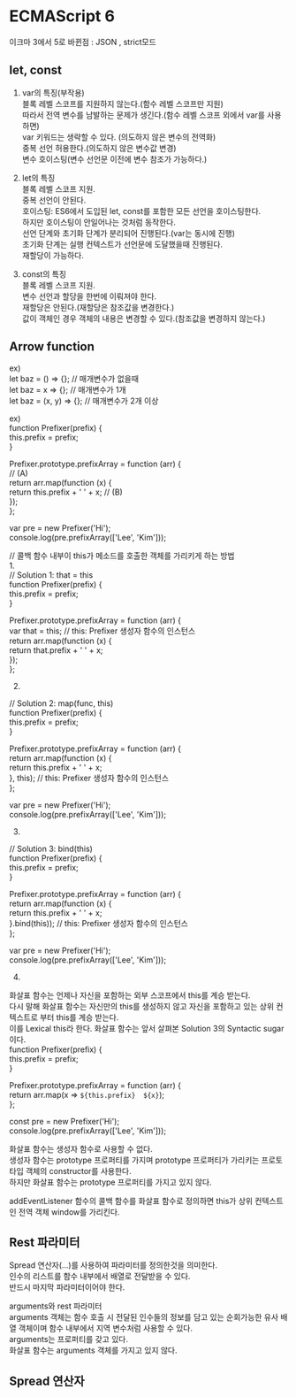# ECMAScript 6  

이크마 3에서 5로 바뀐점 : JSON ,  strict모드 
## let, const  
1. var의 특징(부작용)      
블록 레벨 스코프를 지원하지 않는다.(함수 레벨 스코프만 지원)  
따라서 전역 변수를 남발하는 문제가 생긴다.(함수 레벨 스코프 외에서 var를 사용하면)  
var 키워드는 생략할 수 있다.  (의도하지 않은 변수의 전역화)  
중복 선언 허용한다.(의도하지 않은 변수값 변경)  
변수 호이스팅(변수 선언문 이전에 변수 참조가 가능하다.)    
 
2. let의 특징  
블록 레벨 스코프 지원.    
중복 선언이 안된다.  
호이스팅: ES6에서 도입된 let, const를 포함한 모든 선언을 호이스팅한다.  
하지만 호이스팅이 안일어나는 것처럼 동작한다.  
선언 단계와 초기화 단계가 분리되어 진행된다.(var는 동시에 진행)  
초기화 단계는 실행 컨텍스트가 선언문에 도달했을때 진행된다.  
재할당이 가능하다.   

3. const의 특징  
블록 레벨 스코프 지원.  
변수 선언과 할당을 한번에 이뤄져야 한다.  
재할당은 안된다.(재할당은 참조값을 변경한다.)    
값이 객체인 경우 객체의 내용은 변경할 수 있다.(참조값을 변경하지 않는다.)  


## Arrow function  
ex)  
let baz = () => {}; // 매개변수가 없을때  
let baz = x => {}; // 매개변수가 1개  
let baz = (x, y) => {}; // 매개변수가 2개 이상  


ex)  
function Prefixer(prefix) {  
  this.prefix = prefix;  
}  

Prefixer.prototype.prefixArray = function (arr) {  
  // (A)  
  return arr.map(function (x) {  
    return this.prefix + ' ' + x; // (B)  
  });  
};  

var pre = new Prefixer('Hi');  
console.log(pre.prefixArray(['Lee', 'Kim']));  

// 콜백 함수 내부이 this가 메소드를 호출한 객체를 가리키게 하는 방법  
1.  
// Solution 1: that = this   
function Prefixer(prefix) {  
  this.prefix = prefix;  
}  

Prefixer.prototype.prefixArray = function (arr) {  
  var that = this;  // this: Prefixer 생성자 함수의 인스턴스  
  return arr.map(function (x) {  
    return that.prefix + ' ' + x;  
  });  
};  

2.  
// Solution 2: map(func, this)  
function Prefixer(prefix) {  
  this.prefix = prefix;  
}  

Prefixer.prototype.prefixArray = function (arr) {  
  return arr.map(function (x) {  
    return this.prefix + ' ' + x;  
  }, this); // this: Prefixer 생성자 함수의 인스턴스  
};  

var pre = new Prefixer('Hi');  
console.log(pre.prefixArray(['Lee', 'Kim']));   

3.  
// Solution 3: bind(this)  
function Prefixer(prefix) {  
  this.prefix = prefix;  
}  

Prefixer.prototype.prefixArray = function (arr) {  
  return arr.map(function (x) {  
    return this.prefix + ' ' + x;  
  }.bind(this)); // this: Prefixer 생성자 함수의 인스턴스  
};  

var pre = new Prefixer('Hi');  
console.log(pre.prefixArray(['Lee', 'Kim']));  

4.  
화살표 함수는 언제나 자신을 포함하는 외부 스코프에서 this를 계승 받는다.  
다시 말해 화살표 함수는 자신만의 this를 생성하지 않고 자신을 포함하고 있는 상위 컨텍스트로 부터 this를 계승 받는다.  
이를 Lexical this라 한다. 화살표 함수는 앞서 살펴본 Solution 3의 Syntactic sugar이다.  
function Prefixer(prefix) {  
  this.prefix = prefix;  
}  

Prefixer.prototype.prefixArray = function (arr) {  
  return arr.map(x => `${this.prefix}  ${x}`);  
};  

const pre = new Prefixer('Hi');  
console.log(pre.prefixArray(['Lee', 'Kim']));  


화살표 함수는 생성자 함수로 사용할 수 없다.  
생성자 함수는 prototype 프로퍼티를 가지며 prototype 프로퍼티가 가리키는 프로토 타입 객체의 constructor를 사용한다.  
하지만 화살표 함수는 prototype 프로퍼티를 가지고 있지 않다.  

addEventListener 함수의 콜백 함수를 화살표 함수로 정의하면 this가 상위 컨텍스트인 전역 객체 window를 가리킨다.  


## Rest 파라미터  
Spread 연산자(...)를 사용하여 파라미터를 정의한것을 의미한다.  
인수의 리스트를 함수 내부에서 배열로 전달받을 수 있다.  
반드시 마지막 파라미터이어야 한다.  

arguments와 rest 파라미터  
arguments 객체는 함수 호출 시 전달된 인수들의 정보를 담고 있는 순회가능한 유사 배열 객체이며 함수 내부에서 지역 변수처럼 사용할 수 있다.  
arguments는 프로퍼티를 갖고 있다.  
화살표 함수는 arguments 객체를 가지고 있지 않다.  


## Spread 연산자  


